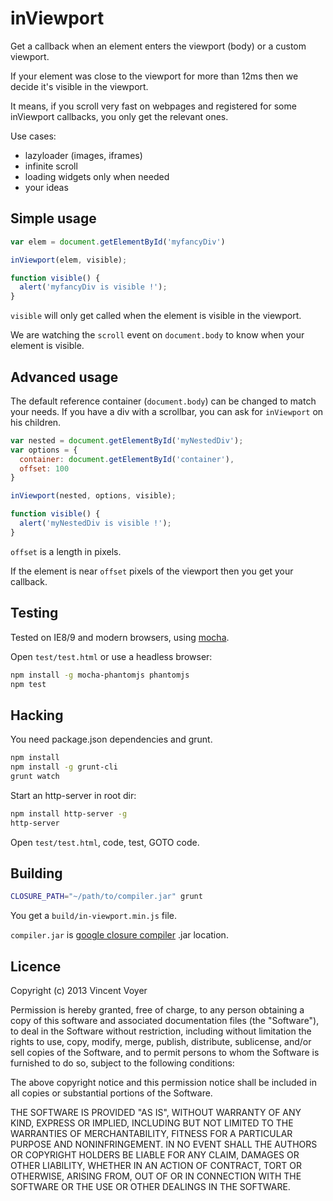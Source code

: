 # inViewport

Get a callback when an element enters the viewport (body) or a custom viewport.

If your element was close to the viewport for more than 12ms then we decide it's visible
in the viewport.

It means, if you scroll very fast on webpages and registered for some inViewport callbacks,
you only get the relevant ones.

Use cases:
* lazyloader (images, iframes)
* infinite scroll
* loading widgets only when needed
* your ideas

## Simple usage

```js
var elem = document.getElementById('myfancyDiv')

inViewport(elem, visible);

function visible() {
  alert('myfancyDiv is visible !');
}
```

`visible` will only get called when the element is visible in the viewport.

We are watching the `scroll` event on `document.body` to know when your element is visible.

## Advanced usage

The default reference container (`document.body`) can be changed to match your needs.
If you have a div with a scrollbar, you can ask for `inViewport` on his children.

```js
var nested = document.getElementById('myNestedDiv');
var options = {
  container: document.getElementById('container'),
  offset: 100
}

inViewport(nested, options, visible);

function visible() {
  alert('myNestedDiv is visible !');
}
```

`offset` is a length in pixels.

If the element is near `offset` pixels of the viewport then you get
your callback.

## Testing

Tested on IE8/9 and modern browsers, using [mocha](https://github.com/visionmedia/mocha).

Open `test/test.html` or use a headless browser:

```bash
npm install -g mocha-phantomjs phantomjs
npm test
```

## Hacking

You need package.json dependencies and grunt.

```bash
npm install
npm install -g grunt-cli
grunt watch
```

Start an http-server in root dir:

```bash
npm install http-server -g
http-server
```

Open `test/test.html`, code, test, GOTO code.

## Building

```bash
CLOSURE_PATH="~/path/to/compiler.jar" grunt
```

You get a `build/in-viewport.min.js` file.

`compiler.jar` is [google closure compiler](https://code.google.com/p/closure-compiler/downloads/list) .jar location.

## Licence

Copyright (c) 2013 Vincent Voyer

Permission is hereby granted, free of charge, to any person obtaining
a copy of this software and associated documentation files (the
"Software"), to deal in the Software without restriction, including
without limitation the rights to use, copy, modify, merge, publish,
distribute, sublicense, and/or sell copies of the Software, and to
permit persons to whom the Software is furnished to do so, subject to
the following conditions:

The above copyright notice and this permission notice shall be
included in all copies or substantial portions of the Software.

THE SOFTWARE IS PROVIDED "AS IS", WITHOUT WARRANTY OF ANY KIND,
EXPRESS OR IMPLIED, INCLUDING BUT NOT LIMITED TO THE WARRANTIES OF
MERCHANTABILITY, FITNESS FOR A PARTICULAR PURPOSE AND
NONINFRINGEMENT. IN NO EVENT SHALL THE AUTHORS OR COPYRIGHT HOLDERS BE
LIABLE FOR ANY CLAIM, DAMAGES OR OTHER LIABILITY, WHETHER IN AN ACTION
OF CONTRACT, TORT OR OTHERWISE, ARISING FROM, OUT OF OR IN CONNECTION
WITH THE SOFTWARE OR THE USE OR OTHER DEALINGS IN THE SOFTWARE.